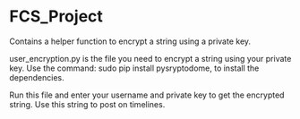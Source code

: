 # FCS_Project
Contains a helper function to encrypt a string using a private key.

user_encryption.py is the file you need to encrypt a string using your private key.
Use the command: sudo pip install pysryptodome, to install the dependencies.

Run this file and enter your username and private key to get the encrypted string.
Use this string to post on timelines.
